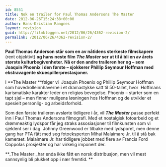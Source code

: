 ```yaml
---
id: 8551
title: Nok en trailer for Paul Thomas Andersons The Master
date: 2012-06-26T15:24:38+00:00
author: Hans-Kristian Rangnes
layout: revision
guid: http://filmbloggen.net/2012/06/26/4362-revision-2/
permalink: /2012/06/26/4362-revision-2/
---
```

**Paul Thomas Anderson står som en av nåtidens sterkeste filmskapere** (rent objektivt) **og hans neste film _The Master_ ser ut til å bli en av årets største kulturbegivenheter. Nå er den andre traileren her og &#8211; som Joaquin Phoenix i den første &#8211; sjokkerer Phillip Seymour Hoffman med ekstravagente skuespillerprestasjoner.**

<span class='embed-youtube' style='text-align:center; display: block;'></span>

I **The Master **følger vi  Joaquin Phoenix og Phillip Seymour Hoffman som hovedrolleinnhaverne i et dramastykke satt til 50-tallet, hvor  Hoffmans karismatiske karakter leder en religiøs bevegelse. Phoenix &#8211; starter som en tapt sjel &#8211; men finner muligens løsningen hos Hoffman og de utvikler et spesielt personlig- og arbeidsforhold.

Som den første traileren avslørte tidligere i år, vil _**The Master**_ passe perfekt inn i Paul Thomas Andersons filmografi. Med et nostalgisk fotoarbeid og et drømmeaktig lydspor får jeg straks assosiasjoner til filmkunsten som vi sjeldent ser i dag. Johnny Greenwood er tilbake med lydsporet, men denne gang har PTA fått med seg fotoeksperten Mihai Malaimare Jr. til å stå bak kameraet. Malaimare Jr. har tidligere jobbet med flere av Francis Ford Coppolas prosjekter og har virkelig imponert der.

**_The Master _har enda ikke fått en norsk distribusjon, men vil mest sannsynlig bli plukket opp i nær fremtid. **